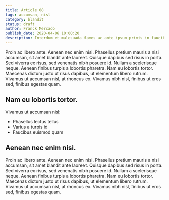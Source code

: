 ```yaml
---
title: Article 08
tags: accumsan, nisl
category: blandit
status: draft
author: Franck Mercado
publish_date: 2020-04-06 10:00:20
description: Interdum et malesuada fames ac ante ipsum primis in faucibus. Vestibulum sollicitudin urna ut magna efficitur consequat. Duis sit amet blandit lorem. Donec ullamcorper felis leo, vel lacinia libero efficitur vitae. Integer sed est ullamcorper neque laoreet sollicitudin sit amet sed neque.
---
```


Proin ac libero ante. Aenean nec enim nisi. Phasellus pretium mauris a nisi accumsan, sit amet blandit ante laoreet. Quisque dapibus sed risus in porta. Sed viverra ex risus, sed venenatis nibh posuere id. Nullam a scelerisque neque. Aenean finibus turpis a lobortis pharetra. Nam eu lobortis tortor. Maecenas dictum justo ut risus dapibus, ut elementum libero rutrum. Vivamus ut accumsan nisl, at rhoncus ex. Vivamus nibh nisl, finibus ut eros sed, finibus egestas quam.

## Nam eu lobortis tortor.

Vivamus ut accumsan nisl:

- Phasellus lectus tellus
- Varius a turpis id
- Faucibus euismod quam

## Aenean nec enim nisi.

Proin ac libero ante. Aenean nec enim nisi. Phasellus pretium mauris a nisi accumsan, sit amet blandit ante laoreet. Quisque dapibus sed risus in porta. Sed viverra ex risus, sed venenatis nibh posuere id. Nullam a scelerisque neque. Aenean finibus turpis a lobortis pharetra. Nam eu lobortis tortor. Maecenas dictum justo ut risus dapibus, ut elementum libero rutrum. Vivamus ut accumsan nisl, at rhoncus ex. Vivamus nibh nisl, finibus ut eros sed, finibus egestas quam.